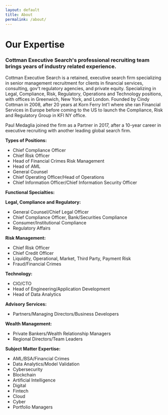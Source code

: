```yaml
---
layout: default
title: About
permalink: /about/
---
```

<h1>Our Expertise</h1>

<h3>Cottman Executive Search's professional recruiting team brings years of industry related experience.</h3>

<div class="col-sm-6">

<p>Cottman Executive Search is a retained, executive search firm specializing in senior management recruitment for clients in financial services, consulting, gov't regulatory agencies, and private equity. Specializing in Legal, Compliance, Risk, Regulatory, Operations and Technology positions, with offices in Greenwich, New York, and London. Founded by Cindy Cottman in 2008, after 20 years at Korn Ferry Int'l where she ran Financial Services in Europe before coming to the US to launch the Compliance, Risk and Regulatory Group in KFI NY office.</p>

<p>Paul Medaglia joined the firm as a Partner in 2017, after a 10-year career in executive recruiting with another leading global search firm.</p>

<p><strong>Types of Positions:</strong>
<ul class="indent">
<li>Chief Compliance Officer</li>
<li>Chief Risk Officer</li>
<li>Head of Financial Crimes Risk Management</li>
<li>Head of AML</li>
<li>General Counsel</li>
<li>Chief Operating Officer/Head of Operations</li>
<li>Chief Information Officer/Chief Information Security Officer</li>
</ul></p>

<p><strong>Functional Specialties:</strong></p>

<p><strong>Legal, Compliance and Regulatory:</strong>
<ul class="indent">
<li>General Counsel/Chief Legal Officer</li>
<li>Chief Compliance Officer, Bank/Securities Compliance</li>
<li>Consumer/Institutional Compliance</li>
<li>Regulatory Affairs</li>
</ul></p>

<p><strong>Risk Management:</strong>
<ul class="indent">
<li>Chief Risk Officer</li>
<li>Chief Credit Officer</li>
<li>Liquidity, Operational, Market, Third Party, Payment Risk</li>
<li>Fraud/Financial Crimes</li>
</ul></p>

<p><strong>Technology:</strong>
<ul class="indent">
<li>CIO/CTO</li>
<li>Head of Engineering/Application Development</li>
<li>Head of Data Analytics</li>
</ul></p>

</div>


<div class="col-sm-6">

<p><strong>Advisory Services:</strong>
<ul class="indent">
<li>Partners/Managing Directors/Business Developers</li>
</ul></p>

<p><strong>Wealth Management:</strong>
<ul class="indent">
<li>Private Bankers/Wealth Relationship Managers</li>
<li>Regional Directors/Team Leaders</li>
</ul></p>

<p><strong>Subject Matter Expertise:</strong>
<ul class="indent">
<li>AML/BSA/Financial Crimes</li>
<li>Data Analytics/Model Validation</li>
<li>Cybersecurity</li>
<li>Blockchain</li>
<li>Artificial Intelligence</li>
<li>Digital</li>
<li>Fintech</li>
<li>Cloud</li>
<li>Cyber</li>
<li>Portfolio Managers</li>
</ul></p>

</div>
